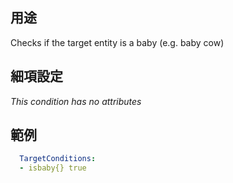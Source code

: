 ## 用途
Checks if the target entity is a baby (e.g. baby cow)


## 細項設定
*This condition has no attributes*

## 範例
```yaml
  TargetConditions:
  - isbaby{} true
```